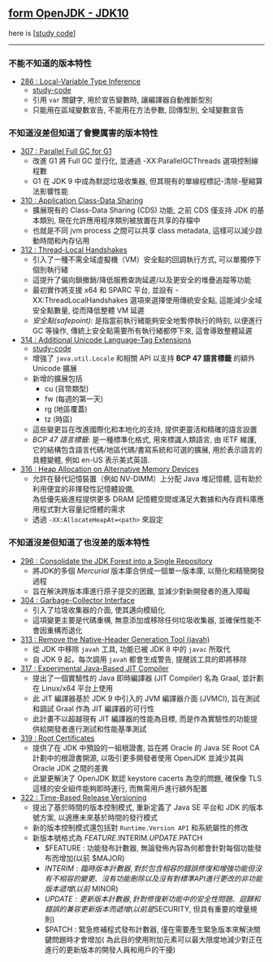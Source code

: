 ## [form OpenJDK - JDK10](https://openjdk.org/projects/jdk/10)

here is [[study code](./src/test/java/org/aery/study/jdk10)]

---

### 不能不知道的版本特性

- [286 : Local-Variable Type Inference](https://openjdk.org/jeps/286)
    - [study-code](./src/test/java/org/aery/study/jdk10/JEP286_Local_Variable_Type_Inference.java)
    - 引用 `var` 關鍵字, 用於宣告變數時, 讓編譯器自動推斷型別
    - 只能用在區域變數宣告, 不能用在方法參數, 回傳型別, 全域變數宣告

### 不知道沒差但知道了會變厲害的版本特性

- [307 : Parallel Full GC for G1](https://openjdk.org/jeps/307)
    - 改進 G1 將 Full GC 並行化, 並通過 -XX:ParallelGCThreads 選項控制線程數
    - G1 在 JDK 9 中成為默認垃圾收集器, 但其現有的單線程標記-清除-壓縮算法影響性能
- [310 : Application Class-Data Sharing](https://openjdk.org/jeps/310)
    - 擴展現有的 Class-Data Sharing (CDS) 功能, 之前 CDS 僅支持 JDK 的基本類別, 現在允許應用程序類別被放置在共享的存檔中
    - 也就是不同 jvm process 之間可以共享 class metadata, 這樣可以減少啟動時間和內存佔用
- [312 : Thread-Local Handshakes](https://openjdk.org/jeps/312)
    - 引入了一種不需全域虛擬機（VM）安全點的回調執行方式, 可以單獨停下個別執行緒
    - 這提升了偏向鎖撤銷/降低服務查詢延遲/以及更安全的堆疊追蹤等功能
    - 最初實作將支援 x64 和 SPARC 平台, 並設有 -XX:ThreadLocalHandshakes 選項來選擇使用傳統安全點, 這能減少全域安全點數量, 從而降低整體 VM 延遲
    - *安全點(safepoint)*: 是指當前執行緒能夠安全地暫停執行的時刻, 以便進行 GC 等操作, 傳統上安全點需要所有執行緒都停下來, 這會導致整體延遲
- [314 : Additional Unicode Language-Tag Extensions](https://openjdk.org/jeps/314)
    - [study-code](./src/test/java/org/aery/study/jdk10/JEP314_Additional_Unicode_Language_Tag_Extensions.java)
    - 增強了 `java.util.Locale` 和相關 API 以支持 **BCP 47 語言標籤** 的額外 Unicode 擴展
    - 新增的擴展包括
        - cu (貨幣類型)
        - fw (每週的第一天)
        - rg (地區覆蓋)
        - tz (時區)
    - 這些變更旨在改進國際化和本地化的支持, 提供更靈活和精確的語言設置
    - *BCP 47 語言標籤*: 是一種標準化格式, 用來標識人類語言, 由 IETF 維護, 它的結構包含語言代碼/地區代碼/書寫系統和可選的擴展, 用於表示語言的具體變體,
      例如 en-US 表示美式英語.
- [316 : Heap Allocation on Alternative Memory Devices](https://openjdk.org/jeps/316)
    - 允許在替代記憶裝置（例如 NV-DIMM）上分配 Java 堆記憶體, 這有助於利用便宜的非揮發性記憶體設備,\
      為低優先級進程提供更多 DRAM 記憶體空間或滿足大數據和內存資料庫應用程式對大容量記憶體的需求
    - 透過 `-XX:AllocateHeapAt=<path>` 來設定

### 不知道沒差但知道了也沒差的版本特性

- [296 : Consolidate the JDK Forest into a Single Repository](https://openjdk.org/jeps/296)
    - 將JDK的多個 *Mercurial* 版本庫合併成一個單一版本庫, 以簡化和精簡開發過程
    - 旨在解決跨版本庫進行原子提交的困難, 並減少對新開發者的進入障礙
- [304 : Garbage-Collector Interface](https://openjdk.org/jeps/304)
    - 引入了垃圾收集器的介面, 使其邁向模組化
    - 這項變更主要是代碼重構, 無意添加或移除任何垃圾收集器, 並確保性能不會因重構而退化
- [313 : Remove the Native-Header Generation Tool (javah)](https://openjdk.org/jeps/313)
    - 從 JDK 中移除 `javah` 工具, 功能已被 JDK 8 中的 `javac` 所取代
    - 自 JDK 9 起，每次調用 `javah` 都會生成警告, 提醒該工具的即將移除
- [317 : Experimental Java-Based JIT Compiler](https://openjdk.org/jeps/317)
    - 提出了一個實驗性的 Java 即時編譯器 (JIT Compiler) 名為 Graal, 並計劃在 Linux/x64 平台上使用
    - 此 JIT 編譯器基於 JDK 9 中引入的 JVM 編譯器介面 (JVMCI), 旨在測試和調試 Graal 作為 JIT 編譯器的可行性
    - 此計畫不以超越現有 JIT 編譯器的性能為目標, 而是作為實驗性的功能提供給開發者進行測試和性能基準測試
- [319 : Root Certificates](https://openjdk.org/jeps/319)
    - 提供了在 JDK 中預設的一組根證書, 旨在將 Oracle 的 Java SE Root CA 計劃中的根證書開源, 以吸引更多開發者使用 OpenJDK 並減少其與 Oracle JDK 之間的差異
    - 此變更解決了 OpenJDK 默認 keystore cacerts 為空的問題, 確保像 TLS 這樣的安全組件能夠即時運行, 而無需用戶進行額外配置
- [322 : Time-Based Release Versioning](https://openjdk.org/jeps/322)
    - 提出了基於時間的版本控制模式, 重新定義了 Java SE 平台和 JDK 的版本號方案, 以適應未來基於時間的發行模式
    - 新的版本控制模式還包括對 `Runtime.Version API` 和系統屬性的修改
    - 新版本號格式為 $FEATURE.$INTERIM.$UPDATE.$PATCH
        - $FEATURE : 功能發布計數器, 無論發佈內容為何都會針對每個功能發布而增加(以前 $MAJOR)
        - $INTERIM : 臨時版本計數器, 對於包含相容的錯誤修復和增強功能但沒有不相容的變更、沒有功能刪除以及沒有對標準 API 進行更改的非功能版本遞增(以前$
          MINOR)
        - $UPDATE : 更新版本計數器, 針對修復新功能中的安全性問題、迴歸和錯誤的兼容更新版本而遞增(以前是$SECURITY, 但具有重要的增量規則)
        - $PATCH : 緊急修補程式發布計數器, 僅在需要產生緊急版本來解決關鍵問題時才會增加(
          為此目的使用附加元素可以最大限度地減少對正在進行的更新版本的開發人員和用戶的干擾)
